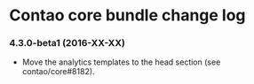 # Contao core bundle change log

### 4.3.0-beta1 (2016-XX-XX)

 * Move the analytics templates to the head section (see contao/core#8182).
